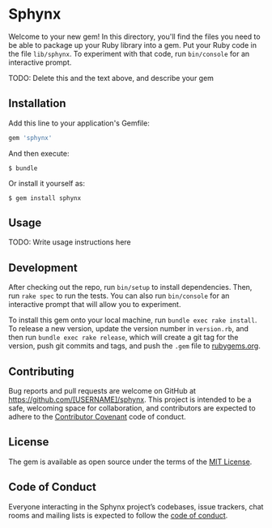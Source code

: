 # Sphynx

Welcome to your new gem! In this directory, you'll find the files you need to be able to package up your Ruby library into a gem. Put your Ruby code in the file `lib/sphynx`. To experiment with that code, run `bin/console` for an interactive prompt.

TODO: Delete this and the text above, and describe your gem

## Installation

Add this line to your application's Gemfile:

```ruby
gem 'sphynx'
```

And then execute:

    $ bundle

Or install it yourself as:

    $ gem install sphynx

## Usage

TODO: Write usage instructions here

## Development

After checking out the repo, run `bin/setup` to install dependencies. Then, run `rake spec` to run the tests. You can also run `bin/console` for an interactive prompt that will allow you to experiment.

To install this gem onto your local machine, run `bundle exec rake install`. To release a new version, update the version number in `version.rb`, and then run `bundle exec rake release`, which will create a git tag for the version, push git commits and tags, and push the `.gem` file to [rubygems.org](https://rubygems.org).

## Contributing

Bug reports and pull requests are welcome on GitHub at https://github.com/[USERNAME]/sphynx. This project is intended to be a safe, welcoming space for collaboration, and contributors are expected to adhere to the [Contributor Covenant](http://contributor-covenant.org) code of conduct.

## License

The gem is available as open source under the terms of the [MIT License](https://opensource.org/licenses/MIT).

## Code of Conduct

Everyone interacting in the Sphynx project’s codebases, issue trackers, chat rooms and mailing lists is expected to follow the [code of conduct](https://github.com/[USERNAME]/sphynx/blob/master/CODE_OF_CONDUCT.md).
